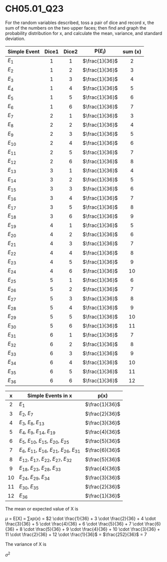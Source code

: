 # CH05.01_Q23 #

For the random variables described, toss a pair of dice and record x, the sum of the numbers on the two upper faces; then find and graph the probability distribution for x, and calculate the mean, variance, and standard deviation.


| Simple Event | Dice1 | Dice2 | P($E_i$)|sum (x) |
|--------------|:-----:|:-----:|:-------:|:------:|
| $E_1$        | 1     | 1     | $\frac{1}{36}$ | 2 |
| $E_2$        | 1     | 2     | $\frac{1}{36}$ | 3 |
| $E_3$        | 1     | 3     | $\frac{1}{36}$ | 4 |
| $E_4$        | 1     | 4     | $\frac{1}{36}$ | 5 |
| $E_5$        | 1     | 5     | $\frac{1}{36}$ | 6 |
| $E_6$        | 1     | 6     | $\frac{1}{36}$ | 7 |
| $E_7$        | 2     | 1     | $\frac{1}{36}$ | 3 |
| $E_8$        | 2     | 2     | $\frac{1}{36}$ | 4 |
| $E_9$        | 2     | 3     | $\frac{1}{36}$ | 5 |
| $E_{10}$     | 2     | 4     | $\frac{1}{36}$ | 6 |
| $E_{11}$     | 2     | 5     | $\frac{1}{36}$ | 7 |
| $E_{12}$     | 2     | 6     | $\frac{1}{36}$ | 8 |
| $E_{13}$     | 3     | 1     | $\frac{1}{36}$ | 4 |
| $E_{14}$     | 3     | 2     | $\frac{1}{36}$ | 5 |
| $E_{15}$     | 3     | 3     | $\frac{1}{36}$ | 6 |
| $E_{16}$     | 3     | 4     | $\frac{1}{36}$ | 7 |
| $E_{17}$     | 3     | 5     | $\frac{1}{36}$ | 8 |
| $E_{18}$     | 3     | 6     | $\frac{1}{36}$ | 9 |
| $E_{19}$     | 4     | 1     | $\frac{1}{36}$ | 5 |
| $E_{20}$     | 4     | 2     | $\frac{1}{36}$ | 6 |
| $E_{21}$     | 4     | 3     | $\frac{1}{36}$ | 7 |
| $E_{22}$     | 4     | 4     | $\frac{1}{36}$ | 8 |
| $E_{23}$     | 4     | 5     | $\frac{1}{36}$ | 9 |
| $E_{24}$     | 4     | 6     | $\frac{1}{36}$ | 10 |
| $E_{25}$     | 5     | 1     | $\frac{1}{36}$ | 6 |
| $E_{26}$     | 5     | 2     | $\frac{1}{36}$ | 7 |
| $E_{27}$     | 5     | 3     | $\frac{1}{36}$ | 8 |
| $E_{28}$     | 5     | 4     | $\frac{1}{36}$ | 9 |
| $E_{29}$     | 5     | 5     | $\frac{1}{36}$ | 10 |
| $E_{30}$     | 5     | 6     | $\frac{1}{36}$ | 11 |
| $E_{31}$     | 6     | 1     | $\frac{1}{36}$ | 7 |
| $E_{32}$     | 6     | 2     | $\frac{1}{36}$ | 8 |
| $E_{33}$     | 6     | 3     | $\frac{1}{36}$ | 9 |
| $E_{34}$     | 6     | 4     | $\frac{1}{36}$ | 10 |
| $E_{35}$     | 6     | 5     | $\frac{1}{36}$ | 11 |
| $E_{36}$     | 6     | 6     | $\frac{1}{36}$ | 12 |



| x  | Simple Events in x | p(x) |
|:--:|--------------------|------|
| 2  | $E_1$              | $\frac{1}{36}$ |
| 3  | $E_2$, $E_7$       | $\frac{2}{36}$ |
| 4  | $E_3$, $E_8$, $E_{13}$ | $\frac{3}{36}$ |
| 5  | $E_4$, $E_9$, $E_{14}$, $E_{19}$ | $\frac{4}{36}$ |
| 6  | $E_5$, $E_{10}$, $E_{15}$, $E_{20}$, $E_{25}$ | $\frac{5}{36}$ |
| 7  | $E_6$, $E_{11}$, $E_{16}$, $E_{21}$, $E_{26}$, $E_{31}$ | $\frac{6}{36}$ |
| 8  | $E_{12}$, $E_{17}$, $E_{22}$, $E_{27}$, $E_{32}$ | $\frac{5}{36}$ |
| 9  | $E_{18}$, $E_{23}$, $E_{28}$, $E_{33}$ | $\frac{4}{36}$ |
| 10 | $E_{24}$, $E_{29}$, $E_{34}$ | $\frac{3}{36}$ |
| 11 | $E_{30}$, $E_{35}$ | $\frac{2}{36}$ |
| 12 | $E_{36}$           | $\frac{1}{36}$ |

The mean or expected value of X is

$\mu$ = E[X] = $\sum xp(x)$ = $2 \cdot \frac{1}{36} + 3 \cdot \frac{2}{36} + 4 \cdot \frac{3}{36} + 5 \cdot \frac{4}{36} + 6 \cdot \frac{5}{36} + 7 \cdot \frac{6}{36} + 8 \cdot \frac{5}{36} + 9 \cdot \frac{4}{36} + 10 \cdot \frac{3}{36} + 11 \cdot \frac{2}{36} + 12 \cdot \frac{1}{36}$ = $\frac{252}{36}$ = 7

The variance of X is 

$\sigma^2$ 


